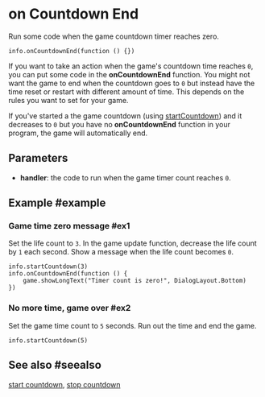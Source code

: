 # on Countdown End

Run some code when the game countdown timer reaches zero.

```sig
info.onCountdownEnd(function () {})
```

If you want to take an action when the game's countdown time reaches `0`, you can put some code in the **onCountdownEnd** function. You might not want the game to end when the countdown goes to `0` but instead have the time reset or restart with different amount of time. This depends on the rules you want to set for your game.

If you've started a the game countdown (using [startCountdown](/reference/info/start-countdown)) and it decreases to `0` but you have no **onCountdownEnd** function in your program, the game will automatically end.

## Parameters

* **handler**: the code to run when the game timer count reaches `0`.

## Example #example

### Game time zero message #ex1

Set the life count to `3`. In the game update function, decrease the life count by `1` each second. Show a message when the life count becomes `0`.

```blocks
info.startCountdown(3)
info.onCountdownEnd(function () {
    game.showLongText("Timer count is zero!", DialogLayout.Bottom)
})
```

### No more time, game over #ex2

Set the game time count to `5` seconds. Run out the time and end the game.

```blocks
info.startCountdown(5)
```

## See also #seealso

[start countdown](/reference/info/start-countdown),
[stop countdown](/reference/info/stop-countdown)
